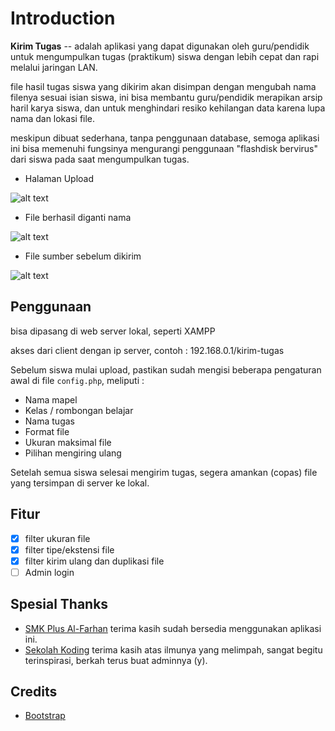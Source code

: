 # Introduction
**Kirim Tugas** -- adalah aplikasi yang dapat digunakan oleh guru/pendidik untuk mengumpulkan tugas (praktikum) siswa dengan lebih cepat dan rapi melalui jaringan LAN.

file hasil tugas siswa yang dikirim akan disimpan dengan mengubah nama filenya sesuai isian siswa, ini bisa membantu guru/pendidik merapikan arsip haril karya siswa, dan untuk menghindari resiko kehilangan data karena lupa nama dan lokasi file.

meskipun dibuat sederhana, tanpa penggunaan database, semoga aplikasi ini bisa memenuhi fungsinya mengurangi penggunaan "flashdisk bervirus" dari siswa pada saat mengumpulkan tugas.

- Halaman Upload

![alt text](https://preview.ibb.co/gb2yA5/Screenshot_from_2017_07_01_18_18_56.png "screenshoot")

- File berhasil diganti nama

![alt text](https://preview.ibb.co/i7Vwxk/Screenshot_from_2017_07_01_18_16_39.png "screenshoot")

- File sumber sebelum dikirim

![alt text](https://image.ibb.co/idV73Q/Screenshot_from_2017_07_01_18_09_33.png "screenshoot")

## Penggunaan
bisa dipasang di web server lokal, seperti XAMPP

akses dari client dengan ip server, contoh : 192.168.0.1/kirim-tugas

Sebelum siswa mulai upload, pastikan sudah mengisi beberapa pengaturan awal di file ```config.php```, meliputi :
- Nama mapel
- Kelas / rombongan belajar
- Nama tugas
- Format file
- Ukuran maksimal file
- Pilihan mengiring ulang

Setelah semua siswa selesai mengirim tugas, segera amankan (copas) file yang tersimpan di server ke lokal.

## Fitur
- [x] filter ukuran file
- [x] filter tipe/ekstensi file
- [x] filter kirim ulang dan duplikasi file
- [ ] Admin login

## Spesial Thanks
- [SMK Plus Al-Farhan](http://smkplusalfarhan.sch.id/)
terima kasih sudah bersedia menggunakan aplikasi ini.
- [Sekolah Koding](http://sekolahkoding.com/)
terima kasih atas ilmunya yang melimpah, sangat begitu terinspirasi, berkah terus buat adminnya (y).

## Credits
- [Bootstrap](http://getbootstrap.com/)
